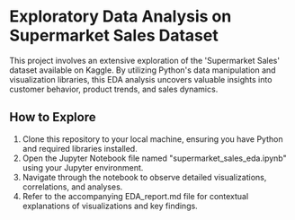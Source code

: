 # Exploratory Data Analysis on Supermarket Sales Dataset

This project involves an extensive exploration of the 'Supermarket Sales' dataset available on Kaggle. By utilizing Python's data manipulation and visualization libraries, this EDA analysis uncovers valuable insights into customer behavior, product trends, and sales dynamics.

## How to Explore

1. Clone this repository to your local machine, ensuring you have Python and required libraries installed.
2. Open the Jupyter Notebook file named "supermarket_sales_eda.ipynb" using your Jupyter environment.
3. Navigate through the notebook to observe detailed visualizations, correlations, and analyses.
4. Refer to the accompanying EDA_report.md file for contextual explanations of visualizations and key findings.

